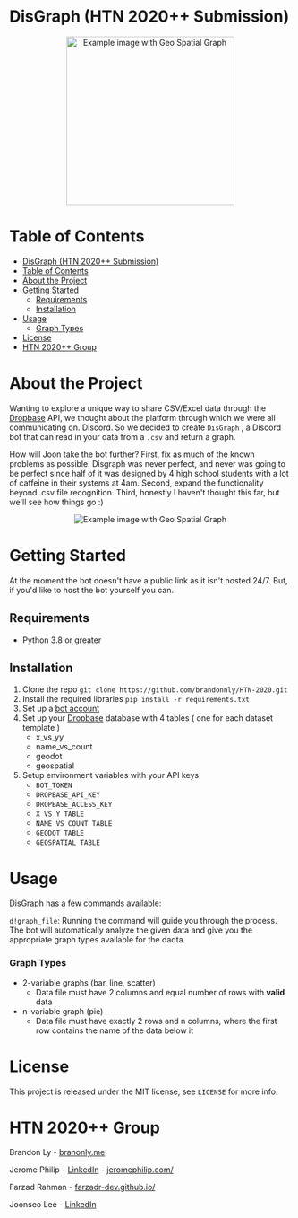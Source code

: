 # DisGraph (HTN 2020++ Submission)

<p align="center">
<img src="img/logo2.png" alt="Example image with Geo Spatial Graph" height=300>
</p>

# Table of Contents
- [DisGraph (HTN 2020++ Submission)](#disgraph-htn-2020-submission)
- [Table of Contents](#table-of-contents)
- [About the Project](#about-the-project)
- [Getting Started](#getting-started)
  - [Requirements](#requirements)
  - [Installation](#installation)
- [Usage](#usage)
    - [Graph Types](#graph-types)
- [License](#license)
- [HTN 2020++ Group](#htn-2020-group)
# About the Project
Wanting to explore a unique way to share CSV/Excel data through the 
[Dropbase](https://dropbase.io) API, we thought about the platform through 
which we were all communicating on. Discord. So we decided to create `DisGraph`
, a Discord bot that can read in your data from a `.csv` and return a graph.

How will Joon take the bot further? First, fix as much of the known problems as possible. 
Disgraph was never perfect, and never was going to be perfect since half of it was designed by 4 
high school students with a lot of caffeine in their systems at 4am. Second, expand the functionality 
beyond .csv file recognition. Third, honestly I haven't thought this far, but we'll see how things go :)
<p align="center">
<img src="img/example.png" alt="Example image with Geo Spatial Graph">
</p>

# Getting Started
At the moment the bot doesn't have a public link as it isn't hosted 24/7. But,
if you'd like to host the bot yourself you can.

## Requirements

- Python 3.8 or greater

## Installation

1. Clone the repo
   `git clone https://github.com/brandonnly/HTN-2020.git`
2. Install the required libraries
   `pip install -r requirements.txt`
3. Set up a [bot account](https://discordpy.readthedocs.io/en/latest/discord.html)
4. Set up your [Dropbase](https://dropbase.io) database with 4 tables (
   one for each dataset template
   )
    - x_vs_yy
    - name_vs_count
    - geodot
    - geospatial
5. Setup environment variables with your API keys
   - `BOT_TOKEN`
   - `DROPBASE_API_KEY`
   - `DROPBASE_ACCESS_KEY`
   - `X VS Y TABLE`
   - `NAME VS COUNT TABLE`
   - `GEODOT TABLE`
   - `GEOSPATIAL TABLE`

# Usage
DisGraph has a few commands available:

`d!graph_file`: Running the command will guide you through the process. 
The bot will automatically analyze the given data and give you the appropriate
graph types available for the dadta.

### Graph Types
- 2-variable graphs (bar, line, scatter)
  - Data file must have 2 columns and equal number of rows with **valid**
data
- n-variable graph (pie)
  - Data file must have exactly 2 rows and n columns, where the first row 
contains the name of the data below it

# License

This project is released under the MIT license, see `LICENSE` for more info.

# HTN 2020++ Group

Brandon Ly - [branonly.me](https://brandonly.me)

Jerome Philip - [LinkedIn](https://www.linkedin.com/in/jerome-philip/) - [jeromephilip.com/](http://jeromephilip.com/)

Farzad Rahman - [farzadr-dev.github.io/](https://farzadr-dev.github.io/)

Joonseo Lee - [LinkedIn](https://www.linkedin.com/in/joonsauce)
